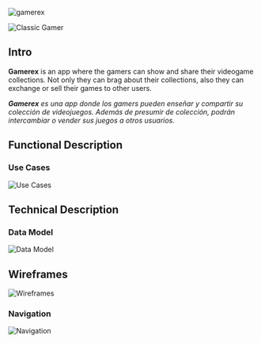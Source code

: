 ![gamerex](img/logo.png)

![Classic Gamer](https://media.giphy.com/media/xTiTnwgQ8Wjs1sUB4k/giphy.gif)

## Intro

**Gamerex** is an app where the gamers can show and share their videogame collections. Not only they can brag about their collections, also they can exchange or sell their games to other users. 

***Gamerex** es una app donde los gamers pueden enseñar y compartir su colección de videojuegos. Además de presumir de colección, podrán intercambiar o vender sus juegos a otros usuarios.*

## Functional Description

### Use Cases

![Use Cases](img/use-cases.png)

## Technical Description

### Data Model

![Data Model](img/data-model.png)

## Wireframes

![Wireframes](wireframes/wireframes.png)

### Navigation

![Navigation](wireframes/navigation.png)